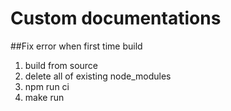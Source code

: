 # Custom documentations

##Fix error when first time build
 
1. build from source
2. delete all of existing node_modules
3. npm run ci
4. make run
